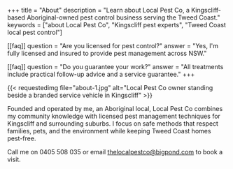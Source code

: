 +++
title = "About"
description = "Learn about Local Pest Co, a Kingscliff-based Aboriginal-owned pest control business serving the Tweed Coast."
keywords = ["about Local Pest Co", "Kingscliff pest experts", "Tweed Coast local pest control"]

[[faq]]
question = "Are you licensed for pest control?"
answer = "Yes, I'm fully licensed and insured to provide pest management across NSW."

[[faq]]
question = "Do you guarantee your work?"
answer = "All treatments include practical follow-up advice and a service guarantee."
+++

{{< requestedimg file="about-1.jpg" alt="Local Pest Co owner standing beside a branded service vehicle in Kingscliff" >}}

Founded and operated by me, an Aboriginal local, Local Pest Co combines my community knowledge with licensed pest management techniques for Kingscliff and surrounding suburbs. I focus on safe methods that respect families, pets, and the environment while keeping Tweed Coast homes pest-free.

Call me on 0405 508 035 or email thelocalpestco@bigpond.com to book a visit.
